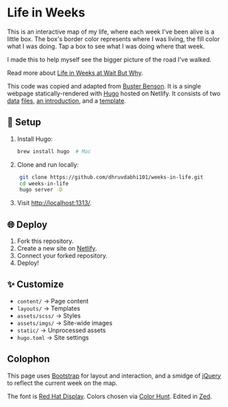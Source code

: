 # Life in Weeks

This is an interactive map of my life, where each week I've been alive is a little box. The box's border color represents where I was living, the fill color what I was doing. Tap a box to see what I was doing where that week.

I made this to help myself see the bigger picture of the road I've walked.

Read more about [Life in Weeks at Wait But Why](https://waitbutwhy.com/2014/05/life-weeks.html).

This code was copied and adapted from [Buster Benson](https://busterbenson.com/life-in-weeks). It is a single webpage statically-rendered with [Hugo](https://gohugo.io/) hosted on Netlify. It consists of two [data](data/events.yml) [files](data/colors.yml), [an introduction](content/index.md), and a [template](layouts/_default/index.html).

## 🚀 Setup

1. Install Hugo:
   ```sh
   brew install hugo  # Mac
   ```
2. Clone and run locally:
```sh
    git clone https://github.com/dhruvdabhi101/weeks-in-life.git
    cd weeks-in-life
    hugo server -D
```
3. Visit [http://localhost:1313/](http://localhost:1313/).

## 🌐 Deploy
1. Fork this repository.
2. Create a new site on [Netlify](https://app.netlify.com/start).
3. Connect your forked repository.
4. Deploy!

## ✨ Customize

- `content/` → Page content
- `layouts/` → Templates
- `assets/scss/` → Styles
- `assets/imgs/` → Site-wide images
- `static/` → Unprocessed assets
- `hugo.toml` → Site settings

## Colophon

This page uses [Bootstrap](https://getbootstrap.com/) for layout and interaction, and a smidge of [jQuery](https://jquery.com/) to reflect the current week on the map.

The font is [Red Hat Display](https://fonts.google.com/specimen/Red+Hat+Display). Colors chosen via [Color Hunt](https://colorhunt.co/). Edited in [Zed](https://zed.dev).

